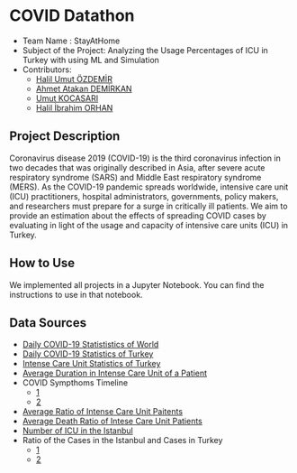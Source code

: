 # COVID Datathon

* Team Name : StayAtHome
* Subject of the Project: Analyzing the Usage Percentages of ICU in Turkey with using ML and Simulation
* Contributors:
  * [Halil Umut ÖZDEMİR](https://github.com/HUmutOzdemir)
  * [Ahmet Atakan DEMİRKAN](https://www.linkedin.com/in/atakan-demirkan-0a1226128/)
  * [Umut KOCASARI](https://github.com/kocasariumut)
  * [Halil İbrahim ORHAN](https://github.com/ibrahimorhan)

## Project Description

Coronavirus disease 2019 (COVID-19) is the third coronavirus infection in two decades that was originally described in Asia, after severe acute respiratory syndrome (SARS) and Middle East respiratory syndrome (MERS). As the COVID-19 pandemic spreads worldwide, intensive care unit (ICU) practitioners, hospital administrators, governments, policy makers, and researchers must prepare for a surge in critically ill patients. We aim to provide an estimation about the effects of spreading COVID cases by evaluating in light of the usage and capacity of intensive care units (ICU) in Turkey.

## How to Use

We implemented all projects in a Jupyter Notebook. You can find the instructions to use in that notebook.

## Data Sources

* [Daily COVID-19 Statististics of World](https://covid.ourworldindata.org/data/ecdc/total_cases.csv)
* [Daily COVID-19 Statistics of Turkey](https://covid19.saglik.gov.tr/)
* [Intense Care Unit Statistics of Turkey](https://www.saglik.gov.tr/TR,64544/bakan-koca-tbmmde-koronavirus-ile-mucadeleye-iliskin-sunum-yapti.html)
* [Average Duration in Intense Care Unit of a Patient](https://www.who.int/docs/default-source/coronaviruse/who-china-joint-mission-on-covid-19-final-report.pdf)
* COVID Sympthoms Timeline
  * [1](https://patient.info/news-and-features/coronavirus-how-quickly-do-covid-19-symptoms-develop-and-how-long-do-they-last)
  * [2](https://www.kiro7.com/news/trending/coronavirus-how-covid-19-progresses-day-by-day-breakdown-symptoms/YRC3CCK2NFD2THIYJHT35447AU/)
* [Average Ratio of Intense Care Unit Paitents](https://www.who.int/docs/default-source/coronaviruse/who-china-joint-mission-on-covid-19-final-report.pdf)
* [Average Death Ratio of Intese Care Unit Patients](https://www.statista.com/chart/21360/uk-intensive-care-covid-19-survival-rate/)
* [Number of ICU in the Istanbul](https://tr.euronews.com/2020/04/05/koronavirus-turkiye-de-hangi-bolgede-kisi-basina-kac-yogun-bakim-yatagi-dusuyor)
* Ratio of the Cases in the Istanbul and Cases in Turkey
  * [1](https://www.hurriyet.com.tr/galeri-saglik-bakanligi-corona-virusu-il-il-tablosu-11-nisan-koronavirus-coronavirus-turkiye-son-durum-vaka-ve-olum-sayisi-haritasi-41489036/19)
  * [2](https://www.bbc.com/turkce/haberler-turkiye-51576487)
